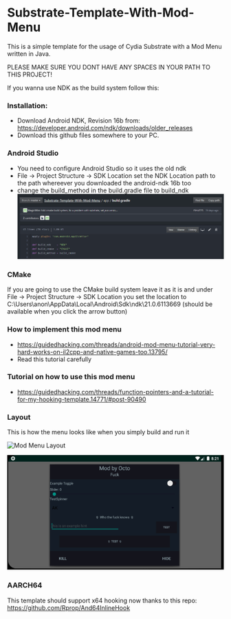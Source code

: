 # Substrate-Template-With-Mod-Menu

This is a simple template for the usage of Cydia Substrate with a Mod Menu written in Java.

PLEASE MAKE SURE YOU DONT HAVE ANY SPACES IN YOUR PATH TO THIS PROJECT!

If you wanna use NDK as the build system follow this:

### Installation:
* Download Android NDK, Revision 16b from: https://developer.android.com/ndk/downloads/older_releases
* Download this github files somewhere to your PC.

### Android Studio

* You need to configure Android Studio so it uses the old ndk
* File -> Project Structure -> SDK Location set the NDK Location path to the path whereever you downloaded the android-ndk 16b too
* change the build_method in the build.gradle file to build_ndk
![Mod Menu Layout](Images/BuildSystem.PNG)

### CMake
If you are going to use the CMake build system leave it as it is and under
File -> Project Structure -> SDK Location you set the location to C:\Users\anon\AppData\Local\Android\Sdk\ndk\21.0.6113669
(should be available when you click the arrow button)

### How to implement this mod menu 
* https://guidedhacking.com/threads/android-mod-menu-tutorial-very-hard-works-on-il2cpp-and-native-games-too.13795/
* Read this tutorial carefully 

### Tutorial on how to use this mod menu
* https://guidedhacking.com/threads/function-pointers-and-a-tutorial-for-my-hooking-template.14771/#post-90490

### Layout
This is how the menu looks like when you simply build and run it 

![Mod Menu Layout](Images/MenuShowcase.gif)

![Mod Menu Layout](Images/ModMenu.PNG)
### AARCH64
This template should support x64 hooking now thanks to this repo:
https://github.com/Rprop/And64InlineHook
